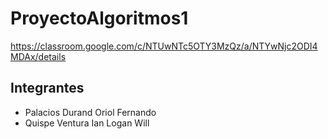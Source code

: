 # ProyectoAlgoritmos1
https://classroom.google.com/c/NTUwNTc5OTY3MzQz/a/NTYwNjc2ODI4MDAx/details
## Integrantes 
- Palacios Durand Oriol Fernando
- Quispe Ventura Ian Logan Will
